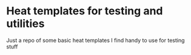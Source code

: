 # Heat templates for testing and utilities

Just a repo of some basic heat templates I find handy to use for testing stuff
